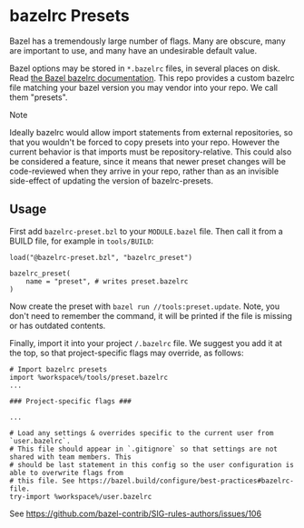 # bazelrc Presets

Bazel has a tremendously large number of flags.
Many are obscure, many are important to use, and many have an undesirable default value.

Bazel options may be stored in `*.bazelrc` files, in several places on disk.
Read [the Bazel bazelrc documentation](https://bazel.build/run/bazelrc).
This repo provides a custom bazelrc file matching your bazel version you may vendor into your repo.
We call them "presets".

> [!NOTE]  
> Ideally bazelrc would allow import statements from external repositories, so that you wouldn't be forced to copy presets into your repo.
> However the current behavior is that imports must be repository-relative.
> This could also be considered a feature, since it means that newer preset changes will be code-reviewed when they arrive in your repo,
> rather than as an invisible side-effect of updating the version of bazelrc-presets.

## Usage

First add `bazelrc-preset.bzl` to your `MODULE.bazel` file.
Then call it from a BUILD file, for example in `tools/BUILD`:

```starlark
load("@bazelrc-preset.bzl", "bazelrc_preset")

bazelrc_preset(
    name = "preset", # writes preset.bazelrc
)
```

Now create the preset with `bazel run //tools:preset.update`.
Note, you don't need to remember the command, it will be printed if the file is missing
or has outdated contents.

Finally, import it into your project `/.bazelrc` file.
We suggest you add it at the top, so that project-specific flags may override, as follows:

```
# Import bazelrc presets
import %workspace%/tools/preset.bazelrc
...

### Project-specific flags ###

...

# Load any settings & overrides specific to the current user from `user.bazelrc`.
# This file should appear in `.gitignore` so that settings are not shared with team members. This
# should be last statement in this config so the user configuration is able to overwrite flags from
# this file. See https://bazel.build/configure/best-practices#bazelrc-file.
try-import %workspace%/user.bazelrc
```

See https://github.com/bazel-contrib/SIG-rules-authors/issues/106
